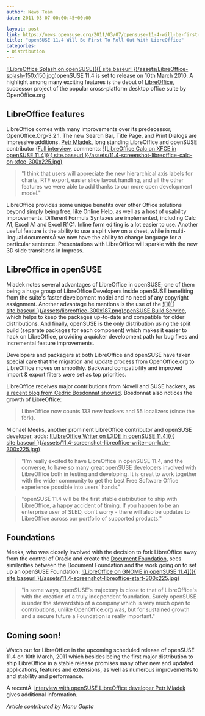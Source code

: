 ```yaml
---
author: News Team
date: 2011-03-07 00:00:45+00:00

layout: post
link: https://news.opensuse.org/2011/03/07/opensuse-11-4-will-be-first-to-roll-out-with-libreoffice/
title: "openSUSE 11.4 Will Be First To Roll Out With LibreOffice"
categories:
- Distribution
---
```

[![LibreOffice Splash on openSUSE]({{ site.baseurl }}/assets/LibreOffice-splash-150x150.jpg)](https://news.opensuse.org/2011/03/07/opensuse-11-4-will-be-first-to-roll-out-with-libreoffice/libreoffice-splash/)openSUSE 11.4 is set to release on 10th March 2010.  A highlight among many exciting features is the debut of [LibreOffice](http://www.libreoffice.org/), successor project of the popular cross-platform desktop office suite by OpenOffice.org.

<!-- more -->


## LibreOffice features


LibreOffice comes with many improvements over its predecessor, OpenOffice.Org-3.2.1. The new Search Bar, Title Page, and Print Dialogs are impressive additions. [Petr Mladek](http://sysbytes.wordpress.com/2011/03/07/an-interview-with-petr-mladek-libre-office-developer/), long standing LibreOffice and openSUSE contributor ([Full interview](http://sysbytes.wordpress.com/2011/03/07/an-interview-with-petr-mladek-libre-office-developer/), comments:
[![LibreOffice Calc on XFCE in openSUSE 11.4]({{ site.baseurl }}/assets/11.4-screenshot-libreoffice-calc-on-xfce-300x225.jpg)](https://news.opensuse.org/2011/03/07/opensuse-11-4-will-be-first-to-roll-out-with-libreoffice/11-4-screenshot-libreoffice-calc-on-xfce/)


<blockquote>"I think that users will appreciate the new hierarchical axis labels for charts, RTF export, easier slide layout handling, and all the other features we were able to add thanks to our more open development model."</blockquote>


LibreOffice provides some unique benefits over other Office solutions beyond simply being free, like Online Help, as well as a host of usability improvements. Different Formula Syntaxes are implemented, including Calc A1, Excel A1 and Excel R1C1. Inline form editing is a lot easier to use. Another useful feature is the ability to use a split view on a sheet, while in multi-lingual documentsÂ we now have the ability to change language for a particular sentence. Presentations with LibreOffice will sparkle with the new 3D slide transitions in Impress.


## LibreOffice in openSUSE


Mladek notes several advantages of LibreOffice in openSUSE; one of them being a huge group of LibreOffice Developers inside openSUSE benefiting from the suite's faster development model and no need of any copyright assignment. Another advantage he mentions is the use of the [![]({{ site.baseurl }}/assets/libreoffice-300x187.png)](https://news.opensuse.org/2011/03/07/opensuse-11-4-will-be-first-to-roll-out-with-libreoffice/libreoffice/)[openSUSE Build Service](https://build.opensuse.org/), which helps to keep the packages up-to-date and compatible for older distributions. And finally, openSUSE is the only distribution using the split build (separate packages for each component) which makes it easier to hack on LibreOffice, providing a quicker development path for bug fixes and incremental feature improvements.

Developers and packagers at both LibreOffice and openSUSE have taken special care that the migration and update process from OpenOffice.org to LibreOffice moves on smoothly. Backward compatibility and improved import & export filters were set as top priorities.

LibreOffice receives major contributions from Novell and SUSE hackers, as [a recent blog from Cedric Bosdonnat showed](http://cedric.bosdonnat.free.fr/wordpress/?p=758). Bosdonnat also notices the growth of LibreOffice:


<blockquote>LibreOffice now counts 133 new hackers and 55 localizers (since the fork).</blockquote>


Michael Meeks, another prominent LibreOffice contributor and openSUSE developer, adds:
[![LibreOffice Writer on LXDE in openSUSE 11.4]({{ site.baseurl }}/assets/11.4-screenshot-libreoffice-writer-on-lxde-300x225.jpg)](https://news.opensuse.org/2011/03/07/opensuse-11-4-will-be-first-to-roll-out-with-libreoffice/11-4-screenshot-libreoffice-writer-on-lxde/)


<blockquote>"I'm really excited to have LibreOffice in openSUSE 11.4, and the converse, to have so many great openSUSE developers involved with LibreOffice both in testing and developing. It is great to work together with the wider community to get the best Free Software Office experience possible into users' hands."</blockquote>




<blockquote>"openSUSE 11.4 will be the first stable distribution to ship with LibreOffice, a happy accident of timing. If you happen to be an enterprise user of SLED, don't worry - there will also be updates to LibreOffice across our portfolio of supported products."</blockquote>




## Foundations


Meeks, who was closely involved with the decision to fork LibreOffice away from the control of Oracle and create the [Document Foundation](http://www.documentfoundation.org/), sees similarities between the Document Foundation and the work going on to set up an openSUSE Foundation:
[![LibreOffice on GNOME in openSUSE 11.4]({{ site.baseurl }}/assets/11.4-screenshot-libreoffice-start-300x225.jpg)](https://news.opensuse.org/2011/03/07/opensuse-11-4-will-be-first-to-roll-out-with-libreoffice/11-4-screenshot-libreoffice-start/)


<blockquote>"in some ways, openSUSE's trajectory is close to that of LibreOffice's with the creation of a truly independent foundation. Surely openSUSE is under the stewardship of a company which is very much open to contributions, unlike OpenOffice.org was, but for sustained growth and a secure future a Foundation is really important."</blockquote>




## Coming soon!


Watch out for LibreOffice in the upcoming scheduled release of openSUSE 11.4 on 10th March, 2011 which besides being the first major distribution to ship LibreOffice in a stable release promises many other new and updated applications, features and extensions, as well as numerous improvements to and stability and performance.

A recentÂ  [interview with openSUSE LibreOffice developer Petr Mladek ](http://sysbytes.wordpress.com/2011/03/07/an-interview-with-petr-mladek-libre-office-developer/)gives additional information.

_Article contributed by Manu Gupta_		
